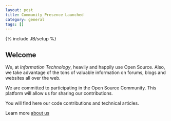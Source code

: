 ```yaml
---
layout: post
title: Community Presence Launched
category: general
tags: []
---
```

{% include JB/setup %}

## Welcome

We, at _Information Technology_, heavily and happily use Open Source. Also, we take advantage of the tons of
 valuable information on forums, blogs and websites all over the web.

We are committed to participating in the Open Source Community. This platform will allow us for sharing our contributions.

You will find here our code contributions and technical articles.

Learn more [about us](/about.html)
